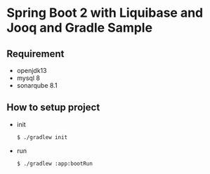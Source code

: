 # Spring Boot 2 with Liquibase and Jooq and Gradle Sample

## Requirement

* openjdk13
* mysql 8
* sonarqube 8.1

## How to setup project

  * init
    ```bash
    $ ./gradlew init
    ```

  * run
    ```bash
    $ ./gradlew :app:bootRun
    ```
